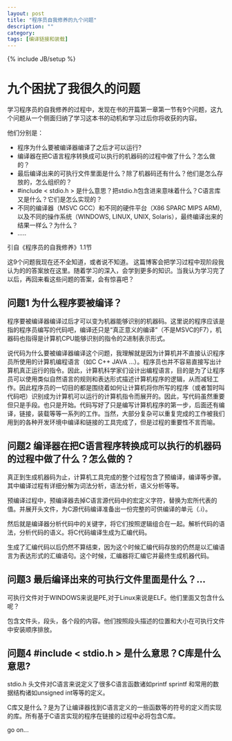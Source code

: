 ```yaml
---
layout: post
title: "程序员自我修养的九个问题"
description: ""
category: 
tags: [编译链接和装载]
---
```

{% include JB/setup %}

九个困扰了我很久的问题
==============================================
学习程序员的自我修养的过程中，发现在书的开篇第一章第一节有9个问题，这九个问题从一个侧面归纳了学习这本书的动机和学习过后你将收获的内容。

他们分别是：

- 程序为什么要被编译器编译了之后才可以运行?
- 编译器在把C语言程序转换成可以执行的机器码的过程中做了什么？怎么做的？
- 最后编译出来的可执行文件里面是什么？除了机器码还有什么？他们是怎么存放的，怎么组织的？
- \#include < stdio.h > 是什么意思？把stdio.h包含进来意味着什么？C语言库又是什么？它们是怎么实现的？
- 不同的编译器（MSVC GCC）和不同的硬件平台（X86 SPARC MIPS ARM),以及不同的操作系统（WINDOWS, LINUX, UNIX, Solaris），最终编译出来的结果一样么？为什么？
- .....

引自《程序员的自我修养》1.1节

这9个问题我现在还不全知道，或者说不知道。
这篇博客会把学习过程中现阶段我认为的的答案放在这里。随着学习的深入，会学到更多的知识。当我认为学习完了以后，再回来看这些问题的答案，会有惊喜吧？

问题1 为什么程序要被编译？
----------------------------------------
程序要被编译器编译过后才可以变为机器能够识别的机器码。这里说的程序应该是指的程序员编写的代码吧，编译还只是“真正意义的编译”（不是MSVC的F7），机器码也指得是计算机CPU能够识别的指令的2进制表示形式。

说代码为什么要被编译器编译这个问题，我理解就是因为计算机并不直接认识程序员所使用的计算机编程语言（如C C++ JAVA ...）。程序员也并不容易直接写出计算机真正运行的指令。因此，计算机科学家们设计出编程语言，目的是为了让程序员可以使用类似自然语言的规则和表达形式描述计算机程序的逻辑，从而减轻工作。因此程序员的一切目的都是围绕着如何让计算机将你所写的程序（或者暂时叫代码吧）识别成为计算机可以运行的计算机指令而展开的。因此，写代码虽然重要但只是手段。也只是开始。代码写好了只是编写计算机程序的第一步，后面还有编译，链接，装载等等一系列的工作。当然，大部分复杂可以重复完成的工作被我们用到的各种开发环境中编译和链接的工具完成了，但是过程的重要性不言而喻。

问题2 编译器在把C语言程序转换成可以执行的机器码的过程中做了什么？怎么做的？
----------------------------------------
真正到生成机器码为止，计算机工具完成的整个过程包含了预编译，编译等步骤。其中编译过程有详细分解为词法分析，语法分析，语义分析等等。

预编译过程中，预编译器去掉C语言源代码中的宏定义字符，替换为宏所代表的值。并展开头文件，为C源代码编译准备出一份完整的可供编译的单元（.i）。

然后就是编译器分析代码中的关键字，将它们按照逻辑组合在一起。解析代码的语法，分析代码的语义。将C代码编译生成为汇编代码。

生成了汇编代码以后仍然不算结束，因为这个时候汇编代码存放的仍然是以汇编语言为表达形式的汇编语句。这个时候，汇编器将汇编它并最终生成机器代码。

问题3  最后编译出来的可执行文件里面是什么？...
----------------------------------------
可执行文件对于WINDOWS来说是PE,对于Linux来说是ELF。他们里面又包含什么呢？

包含文件头，段头，各个段的内容。他们按照段头描述的位置和大小在可执行文件中安装顺序排放。

问题4 \#include < stdio.h > 是什么意思？C库是什么意思?
----------------------------------------
stdio.h 头文件对C语言来说定义了很多C语言函数诸如printf sprintf 和常用的数据结构诸如unsigned int等等的定义。

C库又是什么？是为了让编译器找到C语言定义的一些函数等的符号的定义而实现的库。所有基于C语言实现的程序在链接的过程中必将包含C库。

go on...